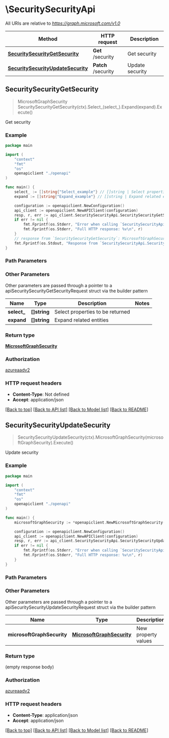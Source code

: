 # \SecuritySecurityApi

All URIs are relative to *https://graph.microsoft.com/v1.0*

Method | HTTP request | Description
------------- | ------------- | -------------
[**SecuritySecurityGetSecurity**](SecuritySecurityApi.md#SecuritySecurityGetSecurity) | **Get** /security | Get security
[**SecuritySecurityUpdateSecurity**](SecuritySecurityApi.md#SecuritySecurityUpdateSecurity) | **Patch** /security | Update security



## SecuritySecurityGetSecurity

> MicrosoftGraphSecurity SecuritySecurityGetSecurity(ctx).Select_(select_).Expand(expand).Execute()

Get security

### Example

```go
package main

import (
    "context"
    "fmt"
    "os"
    openapiclient "./openapi"
)

func main() {
    select_ := []string{"Select_example"} // []string | Select properties to be returned (optional)
    expand := []string{"Expand_example"} // []string | Expand related entities (optional)

    configuration := openapiclient.NewConfiguration()
    api_client := openapiclient.NewAPIClient(configuration)
    resp, r, err := api_client.SecuritySecurityApi.SecuritySecurityGetSecurity(context.Background()).Select_(select_).Expand(expand).Execute()
    if err != nil {
        fmt.Fprintf(os.Stderr, "Error when calling `SecuritySecurityApi.SecuritySecurityGetSecurity``: %v\n", err)
        fmt.Fprintf(os.Stderr, "Full HTTP response: %v\n", r)
    }
    // response from `SecuritySecurityGetSecurity`: MicrosoftGraphSecurity
    fmt.Fprintf(os.Stdout, "Response from `SecuritySecurityApi.SecuritySecurityGetSecurity`: %v\n", resp)
}
```

### Path Parameters



### Other Parameters

Other parameters are passed through a pointer to a apiSecuritySecurityGetSecurityRequest struct via the builder pattern


Name | Type | Description  | Notes
------------- | ------------- | ------------- | -------------
 **select_** | **[]string** | Select properties to be returned | 
 **expand** | **[]string** | Expand related entities | 

### Return type

[**MicrosoftGraphSecurity**](MicrosoftGraphSecurity.md)

### Authorization

[azureaadv2](../README.md#azureaadv2)

### HTTP request headers

- **Content-Type**: Not defined
- **Accept**: application/json

[[Back to top]](#) [[Back to API list]](../README.md#documentation-for-api-endpoints)
[[Back to Model list]](../README.md#documentation-for-models)
[[Back to README]](../README.md)


## SecuritySecurityUpdateSecurity

> SecuritySecurityUpdateSecurity(ctx).MicrosoftGraphSecurity(microsoftGraphSecurity).Execute()

Update security

### Example

```go
package main

import (
    "context"
    "fmt"
    "os"
    openapiclient "./openapi"
)

func main() {
    microsoftGraphSecurity := *openapiclient.NewMicrosoftGraphSecurity() // MicrosoftGraphSecurity | New property values

    configuration := openapiclient.NewConfiguration()
    api_client := openapiclient.NewAPIClient(configuration)
    resp, r, err := api_client.SecuritySecurityApi.SecuritySecurityUpdateSecurity(context.Background()).MicrosoftGraphSecurity(microsoftGraphSecurity).Execute()
    if err != nil {
        fmt.Fprintf(os.Stderr, "Error when calling `SecuritySecurityApi.SecuritySecurityUpdateSecurity``: %v\n", err)
        fmt.Fprintf(os.Stderr, "Full HTTP response: %v\n", r)
    }
}
```

### Path Parameters



### Other Parameters

Other parameters are passed through a pointer to a apiSecuritySecurityUpdateSecurityRequest struct via the builder pattern


Name | Type | Description  | Notes
------------- | ------------- | ------------- | -------------
 **microsoftGraphSecurity** | [**MicrosoftGraphSecurity**](MicrosoftGraphSecurity.md) | New property values | 

### Return type

 (empty response body)

### Authorization

[azureaadv2](../README.md#azureaadv2)

### HTTP request headers

- **Content-Type**: application/json
- **Accept**: application/json

[[Back to top]](#) [[Back to API list]](../README.md#documentation-for-api-endpoints)
[[Back to Model list]](../README.md#documentation-for-models)
[[Back to README]](../README.md)

